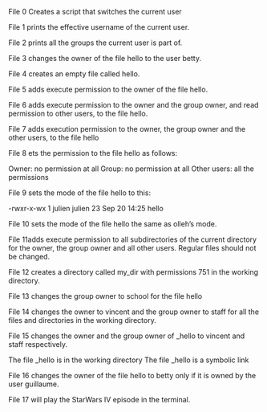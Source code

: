 File 0 Creates a script that switches the current user

File 1 prints the effective username of the current user.

File 2 prints all the groups the current user is part of.

File 3 changes the owner of the file hello to the user betty.

File 4 creates an empty file called hello.

File 5 adds execute permission to the owner of the file hello.

File 6 adds execute permission to the owner and the group owner, and read permission to other users, to the file hello.

File 7 adds execution permission to the owner, the group owner and the other users, to the file hello

File 8 ets the permission to the file hello as follows:

Owner: no permission at all
Group: no permission at all
Other users: all the permissions

File 9 sets the mode of the file hello to this:

-rwxr-x-wx 1 julien julien 23 Sep 20 14:25 hello

File 10 sets the mode of the file hello the same as olleh’s mode.

File 11adds execute permission to all subdirectories of the current directory for the owner, the group owner and all other users. Regular files should not be changed.

File 12 creates a directory called my_dir with permissions 751 in the working directory.

File 13 changes the group owner to school for the file hello

File 14 changes the owner to vincent and the group owner to staff for all the files and directories in the working directory.

File 15 changes the owner and the group owner of _hello to vincent and staff respectively.

The file _hello is in the working directory
The file _hello is a symbolic link

File 16 changes the owner of the file hello to betty only if it is owned by the user guillaume.

File 17 will play the StarWars IV episode in the terminal.